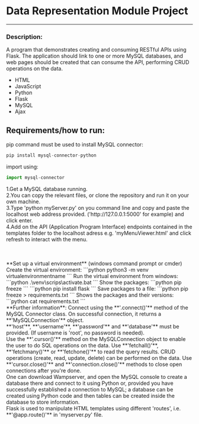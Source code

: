 # Data Representation Module Project 
---
### Description:
A program that demonstrates creating and consuming RESTful APIs using Flask. The application should link to one or more MySQL databases, and web pages should be created that can consume the API, performing CRUD operations on the data.
- HTML
- JavaScript
- Python
- Flask 
- MySQL 
- Ajax

## Requirements/how to run:
pip command must be used to install MySQL connector: 
```python 
pip install mysql-connector-python
```
import using:  
```python 
import mysql-connector
```
<p>1.Get a MySQL database running.<br>
2.You can copy the relevant files, or clone the repository and run it on your own machine.<br>
3.Type 'python myServer.py' on you command line and copy and paste the localhost web address provided. ('http://127.0.0.1:5000' for example) and click enter.<br>
4.Add on the API (Application Program Interface) endpoints contained in the templates folder to the localhost adress e.g. 'myMenuViewer.html' and click refresh to interact with the menu.</p><br>
<br>
**Set up a virtual environment** (windows command prompt or cmder)
Create the virtual environment:
```python
python3 -m venv virtualenvironmentname
```
Run the virtual environment from windows:
```python
.\venv\scrips\activate.bat
```
Show the packages:
```python
pip freeze
```
```python
pip install flask
```
Save packages to a file:
```python
pip freeze > requirements.txt
```
Shows the packages and their versions:
```python
cat requirements.txt
```
<br>
**Further information**:
Connect using the **'.connect()'** method of the MySQL Connector class. On successful connection, it returns a **'MySQLConnection'** object.<br>
**'host'**, **'username'**, **'password'** and **'database'** must be provided. (If username is 'root', no password is needed).
<br>
Use the **'.cursor()'** method on the MySQLConnection object to enable the user to do SQL operations on the data.
Use **'fetchall()'**, **'fetchmany()'** or **'fetchone()'** to read the query results.
CRUD operations (create, read, update, delete) can be performed on the data.
Use **'cursor.close()'** and **'connection.close()'** methods to close open connections after you're done.
<br>
One can download Wampserver, and open the MySQL console to create a database there and connect to it using Python or, provided you have successfully established a connection to MySQL; a database can be created using Python code and then tables can be created inside the database to store information.
<br>
Flask is used to manipulate HTML templates using different 'routes', i.e. **'@app.route()'** in 'myserver.py' file.


                        
